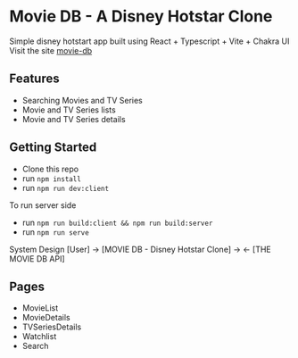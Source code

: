 # Movie DB - A Disney Hotstar Clone

Simple disney hotstart app built using React + Typescript + Vite + Chakra UI
Visit the site [movie-db](https://disney-clone.azhariemuhamad.com)

## Features

- Searching Movies and TV Series
- Movie and TV Series lists
- Movie and TV Series details

## Getting Started

- Clone this repo
- run `npm install`
- run `npm run dev:client`

To run server side

- run `npm run build:client && npm run build:server`
- run `npm run serve`

System Design
[User] -> [MOVIE DB - Disney Hotstar Clone] -> <- [THE MOVIE DB API]

## Pages

- MovieList
- MovieDetails
- TVSeriesDetails
- Watchlist
- Search
